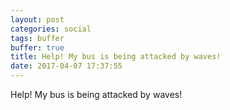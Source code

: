 ```yaml
---
layout: post
categories: social
tags: buffer
buffer: true
title: Help! My bus is being attacked by waves!
date: 2017-04-07 17:37:55
---
```

Help! My bus is being attacked by waves!
